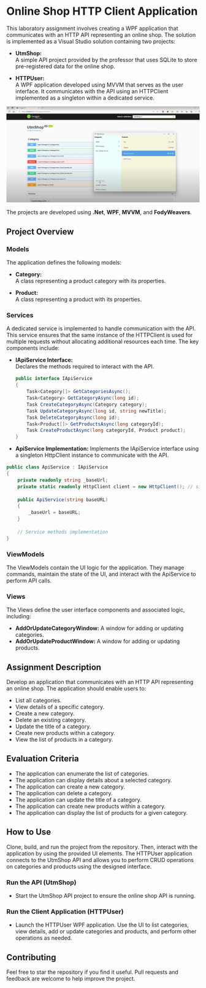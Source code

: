 # Online Shop HTTP Client Application

This laboratory assignment involves creating a WPF application that communicates with an HTTP API representing an online shop. The solution is implemented as a Visual Studio solution containing two projects:

- **UtmShop:**  
  A simple API project provided by the professor that uses SQLite to store pre-registered data for the online shop.

- **HTTPUser:**  
  A WPF application developed using MVVM that serves as the user interface. It communicates with the API using an HTTPClient implemented as a singleton within a dedicated service.

<p align="center">
  <img src="https://github.com/DoruApareci/NetworkProgrammingTUM/blob/main/Lab4/Images/UTMShop.png" alt="Main App UI"/>
</p>

The projects are developed using **.Net**, **WPF**, **MVVM**, and **FodyWeavers**.

## Project Overview

### Models

The application defines the following models:

- **Category:**  
  A class representing a product category with its properties.

- **Product:**  
  A class representing a product with its properties.

### Services

A dedicated service is implemented to handle communication with the API. This service ensures that the same instance of the HTTPClient is used for multiple requests without allocating additional resources each time. The key components include:

- **IApiService Interface:**  
  Declares the methods required to interact with the API.

  ```csharp
  public interface IApiService
  {
      Task<Category[]> GetCategoriesAsync();
      Task<Category> GetCategoryAsync(long id);
      Task CreateCategoryAsync(Category category);
      Task UpdateCategoryAsync(long id, string newTitle);
      Task DeleteCategoryAsync(long id);
      Task<Product[]> GetProductsAsync(long categoryId);
      Task CreateProductAsync(long categoryId, Product product);
  }
    ```

    
- **ApiService Implementation:**
Implements the IApiService interface using a singleton HttpClient instance to communicate with the API.

```csharp
public class ApiService : IApiService
{
    private readonly string _baseUrl;
    private static readonly HttpClient client = new HttpClient(); // singleton

    public ApiService(string baseURL)
    {
        _baseUrl = baseURL;
    }

    // Service methods implementation
}
```

### ViewModels
The ViewModels contain the UI logic for the application. They manage commands, maintain the state of the UI, and interact with the ApiService to perform API calls.

### Views

The Views define the user interface components and associated logic, including:
 - **AddOrUpdateCategoryWindow:**
A window for adding or updating categories.
 - **AddOrUpdateProductWindow:**
A window for adding or updating products.


## Assignment Description
Develop an application that communicates with an HTTP API representing an online shop. The application should enable users to:
- List all categories.
- View details of a specific category.
- Create a new category.
- Delete an existing category.
- Update the title of a category.
- Create new products within a category.
- View the list of products in a category.
## Evaluation Criteria
- The application can enumerate the list of categories.
- The application can display details about a selected category.
- The application can create a new category.
- The application can delete a category.
- The application can update the title of a category.
- The application can create new products within a category.
- The application can display the list of products for a given category.

## How to Use

Clone, build, and run the project from the repository. Then, interact with the application by using the provided UI elements. The HTTPUser application connects to the UtmShop API and allows you to perform CRUD operations on categories and products using the designed interface.

### **Run the API (UtmShop)**

- Start the UtmShop API project to ensure the online shop API is running.

### **Run the Client Application (HTTPUser)**

- Launch the HTTPUser WPF application. Use the UI to list categories, view details, add or update categories and products, and perform other operations as needed.



## Contributing

Feel free to star the repository if you find it useful. Pull requests and feedback are welcome to help improve the project.